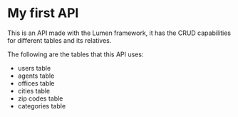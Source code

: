 # My first API

This is an API made with the Lumen framework, it has the CRUD capabilities for different tables and its relatives.

The following are the tables that this API uses:
- users table
- agents table
- offices table
- cities table
- zip codes table
- categories table

